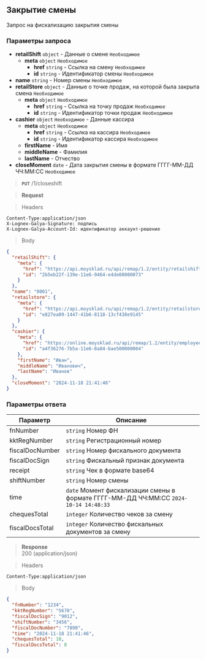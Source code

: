 ## Закрытие смены

Запрос на фискализацию закрытия смены

### Параметры запроса
+ **retailShift** `object` - Данные о смене `Необходимое`
    + **meta** `object` `Необходимое`
        + **href** `string` - Ссылка на смену `Необходимое`
        + **id** `string` - Идентификатор смены `Необходимое`
+ **name** `string` - Номер смены `Необходимое`
+ **retailStore** `object` - Данные о точке продаж, на которой была закрыта смена `Необходимое`
    + **meta** `object` `Необходимое`
        + **href** `string` - Ссылка на точку продаж `Необходимое`
        + **id** `string` - Идентификатор точки продаж `Необходимое`
+ **cashier** `object` `Необходимое` - Данные кассира
    + **meta** `object` `Необходимое`
        + **href** `string` - Ссылка на кассира `Необходимое`
        + **id** `string` - Идентификатор кассира `Необходимое`
    + **firstName** - Имя
    + **middleName** - Фамилия
    + **lastName** - Отчество
+ **closeMoment** `date` - Дата закрытия смены в формате ГГГГ-ММ-ДД ЧЧ:ММ:СС `Необходимое`


> **`PUT`**
> /1/closeshift

> **Request**

> Headers

```
Content-Type:application/json
X-Lognex-Galya-Signature: подпись
X-Lognex-Galya-Account-Id: идентификатор аккаунт-решение
```

> Body

```json
{
  "retailShift": {
    "meta": {
      "href": "https://api.moysklad.ru/api/remap/1.2/entity/retailshift/2b5eb22f-139e-11e6-9464-e4de00000073",
      "id": "2b5eb22f-139e-11e6-9464-e4de00000073"
    }
  },
  "name": "0001",
  "retailstore": {
    "meta": {
      "href": "https://api.moysklad.ru/api/remap/1.2/entity/retailstore/e827ea09-1447-41b6-8118-13cf438e9145",
      "id": "e827ea09-1447-41b6-8118-13cf438e9145"
    }
  },
  "cashier": {
    "meta": {
      "href": "https://online.moysklad.ru/api/remap/1.2/entity/employee/a4f36276-7b5a-11e6-8a84-bae500000004",
      "id": "a4f36276-7b5a-11e6-8a84-bae500000004"
    },
    "firstName": "Иван",
    "middleName": "Иванович",
    "lastName": "Иванов"
  },
  "closeMoment": "2024-11-18 21:41:46"
}
```

### Параметры ответа
| Параметр        | Описание                                                                             |
|-----------------|--------------------------------------------------------------------------------------|
| fnNumber        | `string` Номер ФН                                                                    |
| kktRegNumber    | `string` Регистрационный номер                                                       |
| fiscalDocNumber | `string` Номер фискального документа                                                 |
| fiscalDocSign   | `string` Фискальный признак документа                                                |
| receipt         | `string` Чек в формате base64                                                        |
| shiftNumber     | `string` Номер смены                                                                 |
| time            | `date` Момент фискализации смены в формате ГГГГ-ММ-ДД ЧЧ:ММ:СС `2024-10-14 14:48:33` |
| chequesTotal    | `integer` Количество чеков за смену                                                  |
| fiscalDocsTotal | `integer` Количество фискальных документов за смену                                  |

> **Response**   
> 200 (application/json)

> Headers

```
Content-Type:application/json
```

> Body

```json
{
  "fnNumber": "1234",
  "kktRegNumber": "5678",
  "fiscalDocSign": "9012",
  "shiftNumber": "3456",
  "fiscalDocNumber": "7890",
  "time": "2024-11-18 21:41:46",
  "chequesTotal": 10,
  "fiscalDocsTotal": 8
}
```
